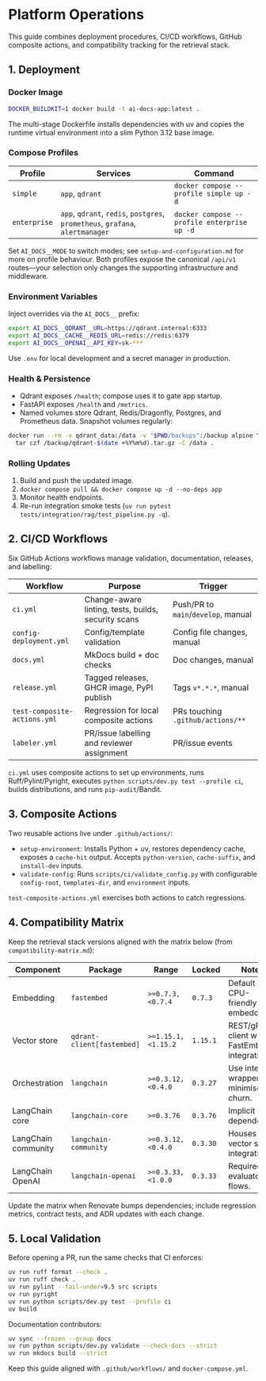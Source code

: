 # Platform Operations

This guide combines deployment procedures, CI/CD workflows, GitHub composite
actions, and compatibility tracking for the retrieval stack.

## 1. Deployment

### Docker Image

```bash
DOCKER_BUILDKIT=1 docker build -t ai-docs-app:latest .
```

The multi-stage Dockerfile installs dependencies with uv and copies the runtime
virtual environment into a slim Python 3.12 base image.

### Compose Profiles

| Profile | Services | Command |
| --- | --- | --- |
| `simple` | `app`, `qdrant` | `docker compose --profile simple up -d` |
| `enterprise` | `app`, `qdrant`, `redis`, `postgres`, `prometheus`, `grafana`, `alertmanager` | `docker compose --profile enterprise up -d` |

Set `AI_DOCS__MODE` to switch modes; see `setup-and-configuration.md` for more on
profile behaviour. Both profiles expose the canonical `/api/v1` routes—your
selection only changes the supporting infrastructure and middleware.

### Environment Variables

Inject overrides via the `AI_DOCS__` prefix:

```bash
export AI_DOCS__QDRANT__URL=https://qdrant.internal:6333
export AI_DOCS__CACHE__REDIS_URL=redis://redis:6379
export AI_DOCS__OPENAI__API_KEY=sk-***
```

Use `.env` for local development and a secret manager in production.

### Health & Persistence

- Qdrant exposes `/health`; compose uses it to gate app startup.
- FastAPI exposes `/health` and `/metrics`.
- Named volumes store Qdrant, Redis/Dragonfly, Postgres, and Prometheus data.
  Snapshot volumes regularly:

```bash
docker run --rm -v qdrant_data:/data -v "$PWD/backups":/backup alpine \
  tar czf /backup/qdrant-$(date +%Y%m%d).tar.gz -C /data .
```

### Rolling Updates

1. Build and push the updated image.
2. `docker compose pull && docker compose up -d --no-deps app`
3. Monitor health endpoints.
4. Re-run integration smoke tests (`uv run pytest tests/integration/rag/test_pipeline.py -q`).

## 2. CI/CD Workflows

Six GitHub Actions workflows manage validation, documentation, releases, and
labelling:

| Workflow | Purpose | Trigger |
| --- | --- | --- |
| `ci.yml` | Change-aware linting, tests, builds, security scans | Push/PR to `main`/`develop`, manual |
| `config-deployment.yml` | Config/template validation | Config file changes, manual |
| `docs.yml` | MkDocs build + doc checks | Doc changes, manual |
| `release.yml` | Tagged releases, GHCR image, PyPI publish | Tags `v*.*.*`, manual |
| `test-composite-actions.yml` | Regression for local composite actions | PRs touching `.github/actions/**` |
| `labeler.yml` | PR/issue labelling and reviewer assignment | PR/issue events |

`ci.yml` uses composite actions to set up environments, runs Ruff/Pylint/Pyright,
executes `python scripts/dev.py test --profile ci`, builds distributions, and
runs `pip-audit`/Bandit.

## 3. Composite Actions

Two reusable actions live under `.github/actions/`:

- `setup-environment`: Installs Python + uv, restores dependency cache, exposes a
  `cache-hit` output. Accepts `python-version`, `cache-suffix`, and `install-dev` inputs.
- `validate-config`: Runs `scripts/ci/validate_config.py` with configurable
  `config-root`, `templates-dir`, and `environment` inputs.

`test-composite-actions.yml` exercises both actions to catch regressions.

## 4. Compatibility Matrix

Keep the retrieval stack versions aligned with the matrix below (from
`compatibility-matrix.md`):

| Component | Package | Range | Locked | Notes |
| --- | --- | --- | --- | --- |
| Embedding | `fastembed` | `>=0.7.3,<0.7.4` | `0.7.3` | Default CPU-friendly embeddings. |
| Vector store | `qdrant-client[fastembed]` | `>=1.15.1,<1.15.2` | `1.15.1` | REST/gRPC client with FastEmbed integration. |
| Orchestration | `langchain` | `>=0.3.12,<0.4.0` | `0.3.27` | Use internal wrappers to minimise churn. |
| LangChain core | `langchain-core` | `>=0.3.76` | `0.3.76` | Implicit dependency. |
| LangChain community | `langchain-community` | `>=0.3.12,<0.4.0` | `0.3.30` | Houses vector store integrations. |
| LangChain OpenAI | `langchain-openai` | `>=0.3.33,<1.0.0` | `0.3.33` | Required for evaluator flows. |

Update the matrix when Renovate bumps dependencies; include regression metrics,
contract tests, and ADR updates with each change.

## 5. Local Validation

Before opening a PR, run the same checks that CI enforces:

```bash
uv run ruff format --check .
uv run ruff check .
uv run pylint --fail-under=9.5 src scripts
uv run pyright
uv run python scripts/dev.py test --profile ci
uv build
```

Documentation contributors:

```bash
uv sync --frozen --group docs
uv run python scripts/dev.py validate --check-docs --strict
uv run mkdocs build --strict
```

Keep this guide aligned with `.github/workflows/` and `docker-compose.yml`.
